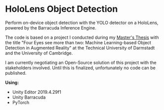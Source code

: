 # HoloLens Object Detection
Perform on-device object detection with the YOLO detector on a HoloLens, powered by the Barracuda Inference Engine. 

The code is based on a project I conducted during my [Master's Thesis](https://github.com/janedoesrepo/HoloLens-ObjectDetection/blob/main/Masterthesis_v3.3_final.pdf) with the title "Four Eyes see more than two: Machine Learning-based Object Detection in Augmented Reality" at the Technical University of Darmstadt and the University of Cambridge.

I am currently negotiating an Open-Source solution of this project with the stakeholders involved. Until this is finalized, unfortunately no code can be published.

**Using:**
 - Unity Editor 2019.4.29f1
 - Unity Barracuda
 - PyTorch
